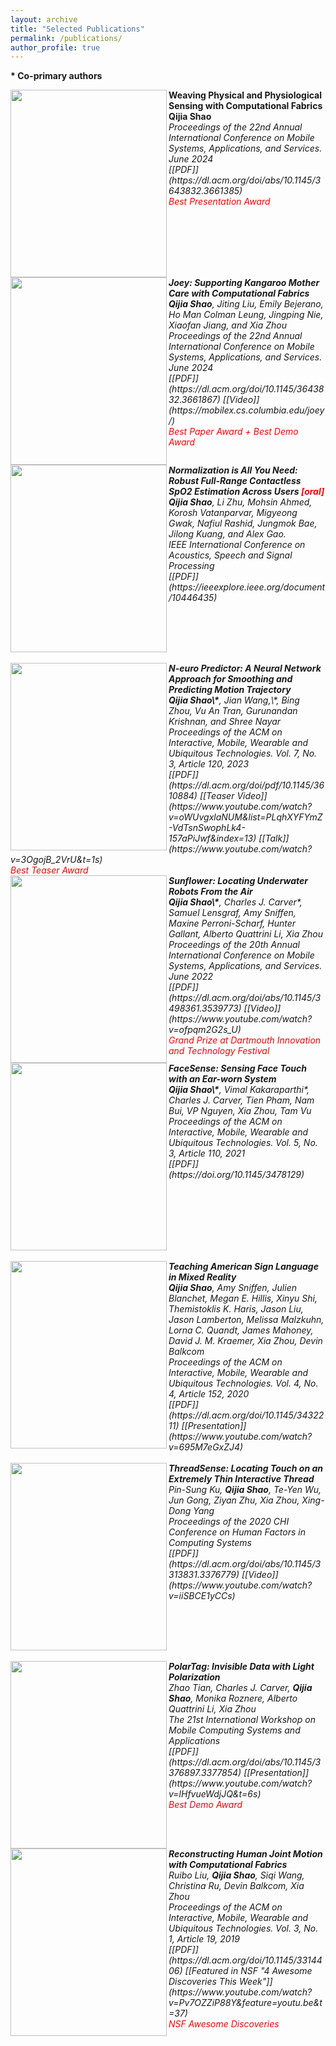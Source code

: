 ```yaml
---
layout: archive
title: "Selected Publications"
permalink: /publications/
author_profile: true
---
```

<b>* Co-primary authors</b><br>

<img src="http://qijiashao.github.io/images/publications/RS.png" align="left" width="250" height="300"/> 
<b>Weaving Physical and Physiological Sensing with Computational Fabrics</b><br>
<b>Qijia Shao</b> <br>
<i>Proceedings of the 22nd Annual International Conference on Mobile Systems, Applications, and Services. June 2024  <br>
<i>[[PDF]](https://dl.acm.org/doi/abs/10.1145/3643832.3661385)<i><br>
<span style="color:red"> Best Presentation Award</span>   
<br clear="left"/>


<img src="http://qijiashao.github.io/images/publications/joey.png" align="left" width="250" height="300"/> 
<b>Joey: Supporting Kangaroo Mother Care with Computational Fabrics</b><br>
<b>Qijia Shao</b>, Jiting Liu, Emily Bejerano, Ho Man Colman Leung, Jingping Nie, Xiaofan Jiang, and Xia Zhou <br>
<i>Proceedings of the 22nd Annual International Conference on Mobile Systems, Applications, and Services. June 2024  </i> <br>
<i>[[PDF]](https://dl.acm.org/doi/10.1145/3643832.3661867) [[Video]](https://mobilex.cs.columbia.edu/joey/)</i><br>
<span style="color:red"> Best Paper Award + Best Demo Award</span>   
<br clear="left"/>


<img src="http://qijiashao.github.io/images/publications/spo2.png" align="left" width="250" height="300"/> 
<b>Normalization is All You Need: Robust Full-Range Contactless SpO2 Estimation Across Users<span style="color:red"> [oral] </span><br> </b> 
<b>Qijia Shao</b>, Li Zhu, Mohsin Ahmed, Korosh Vatanparvar, Migyeong Gwak, Nafiul Rashid, Jungmok Bae, Jilong Kuang, and Alex Gao.<br>
<i>IEEE International Conference on Acoustics, Speech and Signal Processing </i> <br>
<i>[[PDF]](https://ieeexplore.ieee.org/document/10446435)
<br clear="left"/>
<font size="0.1"> </font> <br/>

<img src="http://qijiashao.github.io/images/publications/N-euro.png" align="left" width="250" height="300"/> 
<b>N-euro Predictor: A Neural Network Approach for Smoothing and
Predicting Motion Trajectory</b><br>
<b>Qijia Shao\*</b>,  Jian Wang,\*, Bing Zhou, Vu An Tran, Gurunandan Krishnan, and Shree Nayar<br>
<i>Proceedings of the ACM on Interactive, Mobile, Wearable and Ubiquitous Technologies. Vol. 7, No. 3, Article 120, 2023  </i> <br>
<i>[[PDF]](https://dl.acm.org/doi/pdf/10.1145/3610884) [[Teaser Video]](https://www.youtube.com/watch?v=oWUvgxlaNUM&list=PLqhXYFYmZ-VdTsnSwophLk4-157aPiJwf&index=13) [[Talk]](https://www.youtube.com/watch?v=3OgojB_2VrU&t=1s)<br></i> 
<span style="color:red"> Best Teaser Award </span> 
<br clear="left"/>
<!-- <font size="0.1"> </font> <br/> -->
 

<img src="http://qijiashao.github.io/images/publications/sunflower.png" align="left" width="250" height="300"/> 
<b>Sunflower: Locating Underwater Robots From the Air</b><br>
<b>Qijia Shao\*</b>,  Charles J. Carver*, Samuel Lensgraf, Amy Sniffen, Maxine Perroni-Scharf, Hunter Gallant, Alberto Quattrini Li, Xia Zhou<br>
<i>Proceedings of the 20th Annual International Conference on Mobile Systems, Applications, and Services. June 2022  </i> <br>
<i>[[PDF]](https://dl.acm.org/doi/abs/10.1145/3498361.3539773) [[Video]](https://www.youtube.com/watch?v=ofpqm2G2s_U)<br></i> 
<span style="color:red"> Grand Prize at Dartmouth Innovation and Technology Festival </span> 
<br clear="left"/>
<!-- <font size="0.1"> </font> <br/> -->



<img src="http://qijiashao.github.io/images/publications/facesense.png" align="left" width="250" height="300"/> 
<b>FaceSense: Sensing Face Touch with an Ear-worn System</b> <br>
<b>Qijia Shao\*</b>, Vimal Kakaraparthi*, Charles J. Carver,  Tien Pham, Nam Bui, VP Nguyen, Xia Zhou, Tam Vu  <br>
<i>Proceedings of the ACM on Interactive, Mobile, Wearable and Ubiquitous Technologies. Vol. 5, No. 3, Article 110, 2021 </i> <br>
<i>[[PDF]](https://doi.org/10.1145/3478129)
<br clear="left"/>
<font size="0.1"> </font> <br/>


<img src="http://qijiashao.github.io/images/publications/teachASL.png" align="left" width="250" height="300"/> 
<b>Teaching American Sign Language in Mixed Reality</b> <br>
<b>Qijia Shao</b>, Amy Sniffen, Julien Blanchet, Megan E. Hillis, Xinyu Shi, Themistoklis K. Haris, Jason Liu, Jason Lamberton, Melissa Malzkuhn, Lorna C. Quandt, James Mahoney, David J. M. Kraemer, Xia Zhou, Devin Balkcom  <br>
<i>Proceedings of the ACM on Interactive, Mobile, Wearable and Ubiquitous Technologies. Vol. 4, No. 4, Article 152, 2020 </i> <br> 
<i>[[PDF]](https://dl.acm.org/doi/10.1145/3432211) [[Presentation]](https://www.youtube.com/watch?v=695M7eGxZJ4) 
<br clear="left"/>
<font size="0.1"> </font> <br/>

<img src="http://qijiashao.github.io/images/publications/thread.png" align="left" width="250" height="300"/> 
<b>ThreadSense: Locating Touch on an Extremely Thin Interactive Thread</b> <br>
Pin-Sung Ku, <b>Qijia Shao</b>, Te-Yen Wu, Jun Gong, Ziyan Zhu, Xia Zhou, Xing-Dong Yang <br>
<i>Proceedings of the 2020 CHI Conference on Human Factors in Computing Systems </i> <br>
<i>[[PDF]](https://dl.acm.org/doi/abs/10.1145/3313831.3376779) [[Video]](https://www.youtube.com/watch?v=iiSBCE1yCCs)
<br clear="left"/>
<font size="0.1"> </font> <br/>

<img src="http://qijiashao.github.io/images/publications/polarTag.png" align="left" width="250" height="300"/> 
<b>PolarTag: Invisible Data with Light Polarization</b> <br>
 Zhao Tian, Charles J. Carver, <b>Qijia Shao</b>, Monika Roznere, Alberto Quattrini Li, Xia Zhou <br>
<i>The 21st International Workshop on Mobile Computing Systems and Applications</i> <br>
<i>[[PDF]](https://dl.acm.org/doi/abs/10.1145/3376897.3377854) [[Presentation]](https://www.youtube.com/watch?v=lHfvueWdjJQ&t=6s) <br>
</i> <span style="color:red"> Best Demo Award </span>
<br clear="left"/>

<img src="http://qijiashao.github.io/images/publications/joint.png" align="left" width="250" height="300"/> 
<b>Reconstructing Human Joint Motion with Computational Fabrics</b> <br>
Ruibo Liu, <b>Qijia Shao</b>, Siqi Wang, Christina Ru, Devin Balkcom, Xia Zhou<br>
<i>Proceedings of the ACM on Interactive, Mobile, Wearable and Ubiquitous Technologies. Vol. 3, No. 1, Article 19, 2019</i> <br>
<i>[[PDF]](https://dl.acm.org/doi/10.1145/3314406) [[Featured in NSF "4 Awesome Discoveries This Week"]](https://www.youtube.com/watch?v=Pv7OZZiP88Y&feature=youtu.be&t=37)</i><br>
<span style="color:red"> NSF Awesome Discoveries </span> 
<br clear="left"/>




